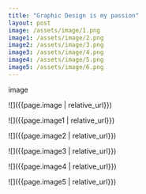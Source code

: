 ```yaml
---
title: "Graphic Design is my passion"
layout: post
image: /assets/image/1.png
image1: /assets/image/2.png
image2: /assets/image/3.png
image3: /assets/image/4.png
image4: /assets/image/5.png
image5: /assets/image/6.png
---
```


image

![]({{page.image | relative_url}})

![]({{page.image1 | relative_url}})

![]({{page.image2 | relative_url}})

![]({{page.image3 | relative_url}})

![]({{page.image4 | relative_url}})

![]({{page.image5 | relative_url}})
